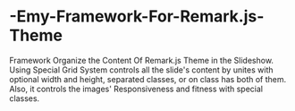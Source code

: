 # -Emy-Framework-For-Remark.js-Theme
Framework Organize the Content Of Remark.js Theme in the Slideshow. Using Special Grid System controls all the slide's content by unites with optional width and height, separated classes, or on class has both of them. Also, it controls the images' Responsiveness and fitness with special classes.
